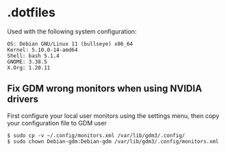 # .dotfiles

Used with the following system configuration:
```
OS: Debian GNU/Linux 11 (bullseye) x86_64
Kernel: 5.10.0-14-amd64
Shell: bash 5.1.4
GNOME: 3.38.5
X.Org: 1.20.11
```

## Fix GDM wrong monitors when using NVIDIA drivers
First configure your local user monitors using the settings menu, then copy your 
configuration file to GDM user
```
$ sudo cp -v ~/.config/monitors.xml /var/lib/gdm3/.config/
$ sudo chown Debian-gdm:Debian-gdm /var/lib/gdm3/.config/monitors.xml
```